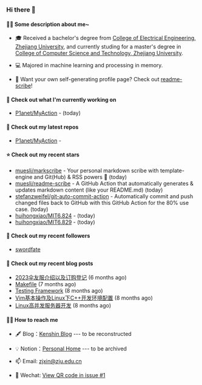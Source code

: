 ### Hi there 👋

#### 💪🏻 Some description about me~

- 🎓 Received a bachelor's degree from [College of Electrical Engineering, Zhejiang University](http://ee.zju.edu.cn/), and currently studing for a master's degree in [College of Computer Science and Technology, Zhejiang University](http://www.cs.zju.edu.cn/).

- 💻 Majored in machine learning and processing in memory.

- 🤔 Want your own self-generating profile page? Check out [readme-scribe](https://github.com/muesli/readme-scribe)!

#### 👷 Check out what I'm currently working on

- [P1anet/MyAction](https://github.com/P1anet/MyAction) -  (today)

#### 🌱 Check out my latest repos

- [P1anet/MyAction](https://github.com/P1anet/MyAction) - 

#### ⭐ Check out my recent stars

- [muesli/markscribe](https://github.com/muesli/markscribe) - Your personal markdown scribe with template-engine and Git(Hub) &amp; RSS powers 📜 (today)
- [muesli/readme-scribe](https://github.com/muesli/readme-scribe) - A GitHub Action that automatically generates &amp; updates markdown content (like your README.md) (today)
- [stefanzweifel/git-auto-commit-action](https://github.com/stefanzweifel/git-auto-commit-action) - Automatically commit and push changed files back to GitHub with this GitHub Action for the 80% use case. (today)
- [huihongxiao/MIT6.824](https://github.com/huihongxiao/MIT6.824) -  (today)
- [huihongxiao/MIT6.829](https://github.com/huihongxiao/MIT6.829) -  (today)

#### 👯 Check out my recent followers

- [swordfate](https://github.com/swordfate)

#### 📜 Check out my recent blog posts

- [2023伞友服介绍以及订购登记](https://p1anet.github.io/2023/05/31/cycling-cloth/) (6 months ago)
- [Makefile](https://p1anet.github.io/2023/05/11/makefile/) (7 months ago)
- [Testing Framework](https://p1anet.github.io/2023/04/12/testing-framework/) (8 months ago)
- [Vim基本操作及Linux下C&#43;&#43;开发环境配置](https://p1anet.github.io/2023/03/26/vim-envconfig/) (8 months ago)
- [Linux高并发服务器开发](https://p1anet.github.io/2023/03/26/linux-webserver/) (8 months ago)

#### 👯‍♂️ How to reach me

- 🖋 Blog：[Kenshin Blog](https://https://p1anet.github.io/) --- to be reconstructed

- 💡 Notion：[Personal Home](https://www.notion.so/Personal-Home-ce2fa1062dae41cc8f56525b5be3c23a?pvs=4) --- to be archived

- 📫 Email: [zjxin@zju.edu.cn](zjxin@zju.edu.cn)

- 💬 Wechat: [View QR code in issue #1](https://github.com/P1anet/P1anet/issues/1)



